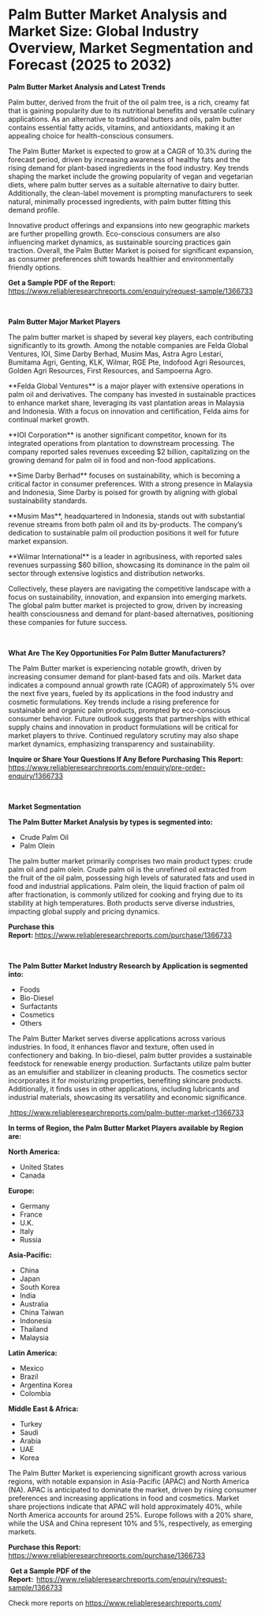 <p><h1>Palm Butter Market Analysis and Market Size: Global Industry Overview, Market Segmentation and Forecast (2025 to 2032)</h1></p><p><strong>Palm Butter Market Analysis and Latest Trends</strong></p>
<p><p>Palm butter, derived from the fruit of the oil palm tree, is a rich, creamy fat that is gaining popularity due to its nutritional benefits and versatile culinary applications. As an alternative to traditional butters and oils, palm butter contains essential fatty acids, vitamins, and antioxidants, making it an appealing choice for health-conscious consumers. </p><p>The Palm Butter Market is expected to grow at a CAGR of 10.3% during the forecast period, driven by increasing awareness of healthy fats and the rising demand for plant-based ingredients in the food industry. Key trends shaping the market include the growing popularity of vegan and vegetarian diets, where palm butter serves as a suitable alternative to dairy butter. Additionally, the clean-label movement is prompting manufacturers to seek natural, minimally processed ingredients, with palm butter fitting this demand profile.</p><p>Innovative product offerings and expansions into new geographic markets are further propelling growth. Eco-conscious consumers are also influencing market dynamics, as sustainable sourcing practices gain traction. Overall, the Palm Butter Market is poised for significant expansion, as consumer preferences shift towards healthier and environmentally friendly options.</p></p>
<p><strong>Get a Sample PDF of the Report:&nbsp;</strong> <a href="https://www.reliableresearchreports.com/enquiry/request-sample/1366733?utm_campaign=2192&utm_medium=2&utm_source=Github&utm_content=ia&utm_term=22032025&utm_id=palm-butter">https://www.reliableresearchreports.com/enquiry/request-sample/1366733</a></p>
<p>&nbsp;</p>
<p><strong>Palm Butter Major Market Players</strong></p>
<p><p>The palm butter market is shaped by several key players, each contributing significantly to its growth. Among the notable companies are Felda Global Ventures, IOI, Sime Darby Berhad, Musim Mas, Astra Agro Lestari, Bumitama Agri, Genting, KLK, Wilmar, RGE Pte, Indofood Agri Resources, Golden Agri Resources, First Resources, and Sampoerna Agro.</p><p>**Felda Global Ventures** is a major player with extensive operations in palm oil and derivatives. The company has invested in sustainable practices to enhance market share, leveraging its vast plantation areas in Malaysia and Indonesia. With a focus on innovation and certification, Felda aims for continual market growth.</p><p>**IOI Corporation** is another significant competitor, known for its integrated operations from plantation to downstream processing. The company reported sales revenues exceeding $2 billion, capitalizing on the growing demand for palm oil in food and non-food applications. </p><p>**Sime Darby Berhad** focuses on sustainability, which is becoming a critical factor in consumer preferences. With a strong presence in Malaysia and Indonesia, Sime Darby is poised for growth by aligning with global sustainability standards.</p><p>**Musim Mas**, headquartered in Indonesia, stands out with substantial revenue streams from both palm oil and its by-products. The company’s dedication to sustainable palm oil production positions it well for future market expansion.</p><p>**Wilmar International** is a leader in agribusiness, with reported sales revenues surpassing $60 billion, showcasing its dominance in the palm oil sector through extensive logistics and distribution networks.</p><p>Collectively, these players are navigating the competitive landscape with a focus on sustainability, innovation, and expansion into emerging markets. The global palm butter market is projected to grow, driven by increasing health consciousness and demand for plant-based alternatives, positioning these companies for future success.</p></p>
<p>&nbsp;</p>
<p><strong>What Are The Key Opportunities For Palm Butter Manufacturers?</strong></p>
<p><p>The Palm Butter market is experiencing notable growth, driven by increasing consumer demand for plant-based fats and oils. Market data indicates a compound annual growth rate (CAGR) of approximately 5% over the next five years, fueled by its applications in the food industry and cosmetic formulations. Key trends include a rising preference for sustainable and organic palm products, prompted by eco-conscious consumer behavior. Future outlook suggests that partnerships with ethical supply chains and innovation in product formulations will be critical for market players to thrive. Continued regulatory scrutiny may also shape market dynamics, emphasizing transparency and sustainability.</p></p>
<p><strong>Inquire or Share Your Questions If Any Before Purchasing This Report:</strong> <a href="https://www.reliableresearchreports.com/enquiry/pre-order-enquiry/1366733?utm_campaign=2192&utm_medium=2&utm_source=Github&utm_content=ia&utm_term=22032025&utm_id=palm-butter">https://www.reliableresearchreports.com/enquiry/pre-order-enquiry/1366733</a></p>
<p>&nbsp;</p>
<p><strong>Market Segmentation</strong></p>
<p><strong>The Palm Butter Market Analysis by types is segmented into:</strong></p>
<p><ul><li>Crude Palm Oil</li><li>Palm Olein</li></ul></p>
<p><p>The palm butter market primarily comprises two main product types: crude palm oil and palm olein. Crude palm oil is the unrefined oil extracted from the fruit of the oil palm, possessing high levels of saturated fats and used in food and industrial applications. Palm olein, the liquid fraction of palm oil after fractionation, is commonly utilized for cooking and frying due to its stability at high temperatures. Both products serve diverse industries, impacting global supply and pricing dynamics.</p></p>
<p><strong>Purchase this Report:&nbsp;</strong><a href="https://www.reliableresearchreports.com/purchase/1366733?utm_campaign=2192&utm_medium=2&utm_source=Github&utm_content=ia&utm_term=22032025&utm_id=palm-butter">https://www.reliableresearchreports.com/purchase/1366733</a></p>
<p>&nbsp;</p>
<p><strong>The Palm Butter Market Industry Research by Application is segmented into:</strong></p>
<p><ul><li>Foods</li><li>Bio-Diesel</li><li>Surfactants</li><li>Cosmetics</li><li>Others</li></ul></p>
<p><p>The Palm Butter Market serves diverse applications across various industries. In food, it enhances flavor and texture, often used in confectionery and baking. In bio-diesel, palm butter provides a sustainable feedstock for renewable energy production. Surfactants utilize palm butter as an emulsifier and stabilizer in cleaning products. The cosmetics sector incorporates it for moisturizing properties, benefiting skincare products. Additionally, it finds uses in other applications, including lubricants and industrial materials, showcasing its versatility and economic significance.</p></p>
<p><a href="https://www.reliableresearchreports.com/palm-butter-market-r1366733?utm_campaign=2192&utm_medium=2&utm_source=Github&utm_content=ia&utm_term=22032025&utm_id=palm-butter">&nbsp;https://www.reliableresearchreports.com/palm-butter-market-r1366733</a></p>
<p><strong>In terms of Region, the Palm Butter Market Players available by Region are:</strong></p>
<p>
    <p> <strong> North America: </strong>
        <ul>
            <li>United States</li>
            <li>Canada</li>
        </ul>
        </p> 
    <p> <strong> Europe: </strong>
        <ul>
            <li>Germany</li>
            <li>France</li>
            <li>U.K.</li>
            <li>Italy</li>
            <li>Russia</li>
        </ul>
        </p> 
    <p> <strong> Asia-Pacific: </strong>
        <ul>
            <li>China</li>
            <li>Japan</li>
            <li>South Korea</li>
            <li>India</li>
            <li>Australia</li>
            <li>China Taiwan</li>
            <li>Indonesia</li>
            <li>Thailand</li>
            <li>Malaysia</li>
        </ul>
        </p> 
    <p> <strong> Latin America: </strong>
        <ul>
            <li>Mexico</li>
            <li>Brazil</li>
            <li>Argentina Korea</li>
            <li>Colombia</li>
        </ul>
        </p> 
    <p> <strong> Middle East & Africa: </strong>
        <ul>
            <li>Turkey</li>
            <li>Saudi</li>
            <li>Arabia</li>
            <li>UAE</li>
            <li>Korea</li>
        </ul>
    </p>
    </p>
<p><p>The Palm Butter Market is experiencing significant growth across various regions, with notable expansion in Asia-Pacific (APAC) and North America (NA). APAC is anticipated to dominate the market, driven by rising consumer preferences and increasing applications in food and cosmetics. Market share projections indicate that APAC will hold approximately 40%, while North America accounts for around 25%. Europe follows with a 20% share, while the USA and China represent 10% and 5%, respectively, as emerging markets.</p></p>
<p><strong>Purchase this Report: </strong><a href="https://www.reliableresearchreports.com/purchase/1366733?utm_campaign=2192&utm_medium=2&utm_source=Github&utm_content=ia&utm_term=22032025&utm_id=palm-butter">https://www.reliableresearchreports.com/purchase/1366733</a></p>
<p>&nbsp;<strong>Get a Sample PDF of the Report:&nbsp;&nbsp;</strong><a href="https://www.reliableresearchreports.com/enquiry/request-sample/1366733?utm_campaign=2192&utm_medium=2&utm_source=Github&utm_content=ia&utm_term=22032025&utm_id=palm-butter">https://www.reliableresearchreports.com/enquiry/request-sample/1366733</a></p>
<p><strong></strong></p>
<p>Check more reports on <a href="https://www.reliableresearchreports.com/?utm_campaign=2192&utm_medium=2&utm_source=Github&utm_content=ia&utm_term=22032025&utm_id=palm-butter">https://www.reliableresearchreports.com/</a></p>
